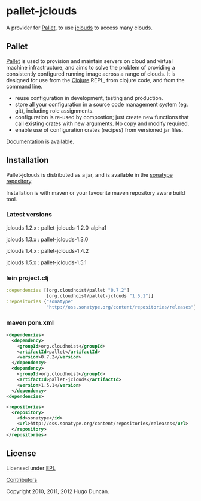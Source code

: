 # pallet-jclouds

A provider for [Pallet][palletops], to use [jclouds][jclouds] to access many clouds.

## Pallet

[Pallet][palletops] is used to provision and maintain servers on cloud and
virtual machine infrastructure, and aims to solve the problem of providing a
consistently configured running image across a range of clouds.  It is designed
for use from the [Clojure][clojure] REPL, from clojure code, and from the
command line.

- reuse configuration in development, testing and production.
- store all your configuration in a source code management system (eg. git),
  including role assignments.
- configuration is re-used by compostion; just create new functions that call
  existing crates with new arguments. No copy and modify required.
- enable use of configuration crates (recipes) from versioned jar files.

[Documentation][docs] is available.

## Installation

Pallet-jclouds is distributed as a jar, and is available in the
[sonatype repository][sonatype].

Installation is with maven or your favourite maven repository aware build tool.

### Latest versions

jclouds 1.2.x
: pallet-jclouds-1.2.0-alpha1

jclouds 1.3.x
: pallet-jclouds-1.3.0

jclouds 1.4.x
: pallet-jclouds-1.4.2

jclouds 1.5.x
: pallet-jclouds-1.5.1

### lein project.clj

```clojure
:dependencies [[org.cloudhoist/pallet "0.7.2"]
               [org.cloudhoist/pallet-jclouds "1.5.1"]]
:repositories {"sonatype"
               "http://oss.sonatype.org/content/repositories/releases"}
```

### maven pom.xml

```xml
<dependencies>
  <dependency>
    <groupId>org.cloudhoist</groupId>
    <artifactId>pallet</artifactId>
    <version>0.7.2</version>
  </dependency>
  <dependency>
    <groupId>org.cloudhoist</groupId>
    <artifactId>pallet-jclouds</artifactId>
    <version>1.5.1</version>
  </dependency>
<dependencies>

<repositories>
  <repository>
    <id>sonatype</id>
    <url>http://oss.sonatype.org/content/repositories/releases</url>
  </repository>
</repositories>
```

## License

Licensed under [EPL](http://www.eclipse.org/legal/epl-v10.html)

[Contributors](https://www.ohloh.net/p/pallet-clj/contributors)

Copyright 2010, 2011, 2012  Hugo Duncan.


[palletops]: http://palletops.com "Pallet site"

[docs]: http://palletops.com/doc "Pallet Documentation"
[ml]: http://groups.google.com/group/pallet-clj "Pallet mailing list"
[basicdemo]: https://github.com/pallet/pallet-examples/blob/develop/basic/src/demo.clj "Basic interactive usage of Pallet"
[basic]: https://github.com/pallet/pallet-examples/tree/develop/basic/ "Basic Pallet Examples"
[screencast]: http://www.youtube.com/hugoduncan#p/u/1/adzMkR0d0Uk "Pallet Screencast"
[clojure]: http://clojure.org "Clojure"
[cljstart]: http://dev.clojure.org/display/doc/Getting+Started "Getting started with clojure"
[sonatype]: http://oss.sonatype.org/content/repositories/releases/org/cloudhoist "Sonatype Maven Repository"

[jclouds]: http://jclouds.org/ "jclouds"
[chef]: http://opscode.com/ "Chef"
[puppet]: http://www.puppetlabs.com/ "Puppet"
